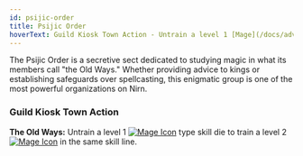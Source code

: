 ```yaml
---
id: psijic-order
title: Psijic Order
hoverText: Guild Kiosk Town Action - Untrain a level 1 [Mage](/docs/adventurer/skill-lines/mage) type skill die to train a level 2 [Mage](/docs/adventurer/skill-lines/mage) in the same skill line.
---
```


The Psijic Order is a secretive sect dedicated to studying magic in what its members call "the Old Ways." Whether providing advice to kings or establishing safeguards over spellcasting, this enigmatic group is one of the most powerful organizations on Nirn.

### Guild Kiosk Town Action

**The Old Ways:** Untrain a level 1 [<img src="/icons/mage.svg" alt="Mage Icon" class="icon-svg" />](/docs/adventurer/skill-lines/mage) type skill die to train a level 2 [<img src="/icons/mage.svg" alt="Mage Icon" class="icon-svg" />](/docs/adventurer/skill-lines/mage) in the same skill line.
